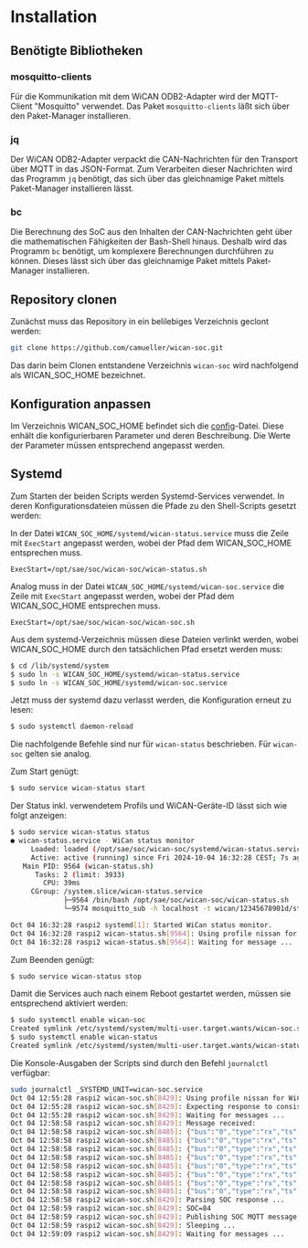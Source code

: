 # Installation
## Benötigte Bibliotheken
### mosquitto-clients
Für die Kommunikation mit dem WiCAN ODB2-Adapter wird der MQTT-Client "Mosquitto" verwendet. Das Paket `mosquitto-clients` läßt sich über den Paket-Manager installieren.

### jq
Der WiCAN ODB2-Adapter verpackt die CAN-Nachrichten für den Transport über MQTT in das JSON-Format. Zum Verarbeiten dieser Nachrichten wird das Programm `jq` benötigt, das sich über das gleichnamige Paket mittels Paket-Manager installieren lässt.

### bc
Die Berechnung des SoC aus den Inhalten der CAN-Nachrichten geht über die mathematischen Fähigkeiten der Bash-Shell hinaus. Deshalb wird das Programm `bc` benötigt, um komplexere Berechnungen durchführen zu können. Dieses lässt sich über das gleichnamige Paket mittels Paket-Manager installieren.

## Repository clonen
Zunächst muss das Repository in ein belilebiges Verzeichnis geclont werden:
```bash
git clone https://github.com/camueller/wican-soc.git
```
Das darin beim Clonen entstandene Verzeichnis `wican-soc` wird nachfolgend als WICAN_SOC_HOME bezeichnet.

## Konfiguration anpassen
Im Verzeichnis WICAN_SOC_HOME befindet sich die [config](https://github.com/camueller/wican-soc/blob/main/config)-Datei. Diese enhält die konfigurierbaren Parameter und deren Beschreibung. Die Werte der Parameter müssen entsprechend angepasst werden.

## Systemd
Zum Starten der beiden Scripts werden Systemd-Services verwendet. In deren Konfigurationsdateien müssen die Pfade zu den Shell-Scripts gesetzt werden:

In der Datei `WICAN_SOC_HOME/systemd/wican-status.service` muss die Zeile mit `ExecStart` angepasst werden, wobei der Pfad dem WICAN_SOC_HOME entsprechen muss.
```
ExecStart=/opt/sae/soc/wican-soc/wican-status.sh
```

Analog muss in der Datei `WICAN_SOC_HOME/systemd/wican-soc.service` die Zeile mit `ExecStart` angepasst werden, wobei der Pfad dem WICAN_SOC_HOME entsprechen muss.
```
ExecStart=/opt/sae/soc/wican-soc/wican-soc.sh
```

Aus dem systemd-Verzeichnis müssen diese Dateien verlinkt werden, wobei WICAN_SOC_HOME durch den tatsächlichen Pfad ersetzt werden muss:
```bash
$ cd /lib/systemd/system
$ sudo ln -s WICAN_SOC_HOME/systemd/wican-status.service
$ sudo ln -s WICAN_SOC_HOME/systemd/wican-soc.service
```

Jetzt muss der systemd dazu verlasst werden, die Konfiguration erneut zu lesen:
```bash
$ sudo systemctl daemon-reload
```

Die nachfolgende Befehle sind nur für `wican-status` beschrieben. Für `wican-soc` gelten sie analog.

Zum Start genügt:

```bash
$ sudo service wican-status start
```

Der Status inkl. verwendetem Profils und WiCAN-Geräte-ID lässt sich wie folgt anzeigen:

```bash
$ sudo service wican-status status
● wican-status.service - WiCan status monitor
     Loaded: loaded (/opt/sae/soc/wican-soc/systemd/wican-status.service; enabled; vendor preset: enabled)
     Active: active (running) since Fri 2024-10-04 16:32:28 CEST; 7s ago
   Main PID: 9564 (wican-status.sh)
      Tasks: 2 (limit: 3933)
        CPU: 39ms
     CGroup: /system.slice/wican-status.service
             ├─9564 /bin/bash /opt/sae/soc/wican-soc/wican-status.sh
             └─9574 mosquitto_sub -h localhost -t wican/12345678901d/status -C 1

Oct 04 16:32:28 raspi2 systemd[1]: Started WiCan status monitor.
Oct 04 16:32:28 raspi2 wican-status.sh[9564]: Using profile nissan for WiCAN device 12345678901d
Oct 04 16:32:28 raspi2 wican-status.sh[9564]: Waiting for message ...
```

Zum Beenden genügt:

```bash
$ sudo service wican-status stop
```

Damit die Services auch nach einem Reboot gestartet werden, müssen sie entsprechend aktiviert werden:
```bash
$ sudo systemctl enable wican-soc
Created symlink /etc/systemd/system/multi-user.target.wants/wican-soc.service → /etc/systemd/system/wican-soc.service.
$ sudo systemctl enable wican-status
Created symlink /etc/systemd/system/multi-user.target.wants/wican-status.service → /etc/systemd/system/wican-status.service.
```

Die Konsole-Ausgaben der Scripts sind durch den Befehl `journalctl` verfügbar:
```bash
sudo journalctl _SYSTEMD_UNIT=wican-soc.service
Oct 04 12:55:28 raspi2 wican-soc.sh[8429]: Using profile nissan for WiCAN device 12345678901d
Oct 04 12:55:28 raspi2 wican-soc.sh[8429]: Expecting response to consist of 8 CAN message(s)
Oct 04 12:55:28 raspi2 wican-soc.sh[8429]: Waiting for messages ...
Oct 04 12:58:58 raspi2 wican-soc.sh[8429]: Message received:
Oct 04 12:58:58 raspi2 wican-soc.sh[8485]: {"bus":"0","type":"rx","ts":6724,"frame":[{"id":1979,"dlc":8,"rtr":false,"extd":false,"data":[16,53,97,1,255,255,252,24]}]}
Oct 04 12:58:58 raspi2 wican-soc.sh[8485]: {"bus":"0","type":"rx","ts":6836,"frame":[{"id":1979,"dlc":8,"rtr":false,"extd":false,"data":[33,2,175,255,255,251,213,255]}]}
Oct 04 12:58:58 raspi2 wican-soc.sh[8485]: {"bus":"0","type":"rx","ts":6844,"frame":[{"id":1979,"dlc":8,"rtr":false,"extd":false,"data":[34,255,240,96,6,208,48,212]}]}
Oct 04 12:58:58 raspi2 wican-soc.sh[8485]: {"bus":"0","type":"rx","ts":6856,"frame":[{"id":1979,"dlc":8,"rtr":false,"extd":false,"data":[35,150,136,56,189,3,143,0]}]}
Oct 04 12:58:58 raspi2 wican-soc.sh[8485]: {"bus":"0","type":"rx","ts":6869,"frame":[{"id":1979,"dlc":8,"rtr":false,"extd":false,"data":[36,1,112,0,34,66,0,12]}]}
Oct 04 12:58:58 raspi2 wican-soc.sh[8485]: {"bus":"0","type":"rx","ts":6876,"frame":[{"id":1979,"dlc":8,"rtr":false,"extd":false,"data":[37,135,10,0,15,240,136,128]}]}
Oct 04 12:58:58 raspi2 wican-soc.sh[8485]: {"bus":"0","type":"rx","ts":6884,"frame":[{"id":1979,"dlc":8,"rtr":false,"extd":false,"data":[38,0,5,255,255,251,213,255]}]}
Oct 04 12:58:58 raspi2 wican-soc.sh[8485]: {"bus":"0","type":"rx","ts":6896,"frame":[{"id":1979,"dlc":8,"rtr":false,"extd":false,"data":[39,255,252,85,1,174,255,255]}]}
Oct 04 12:58:58 raspi2 wican-soc.sh[8429]: Parsing SOC response ...
Oct 04 12:58:59 raspi2 wican-soc.sh[8429]: SOC=84
Oct 04 12:58:59 raspi2 wican-soc.sh[8429]: Publishing SOC MQTT message ...
Oct 04 12:58:59 raspi2 wican-soc.sh[8429]: Sleeping ...
Oct 04 12:59:09 raspi2 wican-soc.sh[8429]: Waiting for messages ...
```
